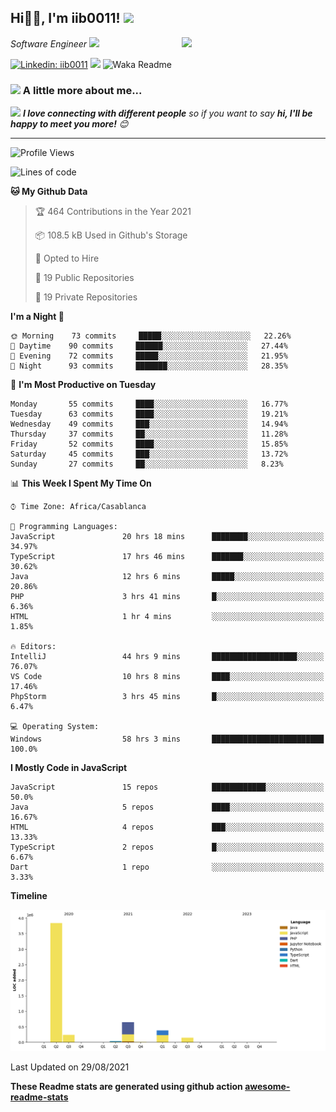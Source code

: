 <h2>Hi🙏🏻, I'm iib0011! <img src="https://media.giphy.com/media/12oufCB0MyZ1Go/giphy.gif" width="50"></h2>
<img align='right' src="https://media.giphy.com/media/XH5DBrjjjWUIBCQ13b/giphy.gif" width="230">
<p><em>Software Engineer <img src="https://media.giphy.com/media/WUlplcMpOCEmTGBtBW/giphy.gif" width="30"> 
</em></p>


[![Linkedin: iib0011](https://img.shields.io/badge/-iib0011-blue?style=flat-square&logo=Linkedin&logoColor=white&link=https://www.linkedin.com/in/iib0011/)](https://www.linkedin.com/in/iib0011/)
![](https://visitor-badge.glitch.me/badge?page_id=iib0011)
![Waka Readme](https://github.com/iib0011/iib0011/workflows/Waka%20Readme/badge.svg)


### <img src="https://media.giphy.com/media/VgCDAzcKvsR6OM0uWg/giphy.gif" width="50"> A little more about me...  


<img src="https://media.giphy.com/media/LnQjpWaON8nhr21vNW/giphy.gif" width="60"> <em><b>I love connecting with different people</b> so if you want to say <b>hi, I'll be happy to meet you more!</b> 😊</em>

---
<!--START_SECTION:waka-->
![Profile Views](http://img.shields.io/badge/Profile%20Views-3-blue)

![Lines of code](https://img.shields.io/badge/From%20Hello%20World%20I%27ve%20Written-2.6%20million%20lines%20of%20code-blue)

**🐱 My Github Data** 

> 🏆 464 Contributions in the Year 2021
 > 
> 📦 108.5 kB Used in Github's Storage 
 > 
> 💼 Opted to Hire
 > 
> 📜 19 Public Repositories 
 > 
> 🔑 19 Private Repositories  
 > 
**I'm a Night 🦉** 

```text
🌞 Morning    73 commits     █████░░░░░░░░░░░░░░░░░░░░   22.26% 
🌆 Daytime    90 commits     ██████░░░░░░░░░░░░░░░░░░░   27.44% 
🌃 Evening    72 commits     █████░░░░░░░░░░░░░░░░░░░░   21.95% 
🌙 Night      93 commits     ███████░░░░░░░░░░░░░░░░░░   28.35%

```
📅 **I'm Most Productive on Tuesday** 

```text
Monday       55 commits     ████░░░░░░░░░░░░░░░░░░░░░   16.77% 
Tuesday      63 commits     ████░░░░░░░░░░░░░░░░░░░░░   19.21% 
Wednesday    49 commits     ███░░░░░░░░░░░░░░░░░░░░░░   14.94% 
Thursday     37 commits     ██░░░░░░░░░░░░░░░░░░░░░░░   11.28% 
Friday       52 commits     ████░░░░░░░░░░░░░░░░░░░░░   15.85% 
Saturday     45 commits     ███░░░░░░░░░░░░░░░░░░░░░░   13.72% 
Sunday       27 commits     ██░░░░░░░░░░░░░░░░░░░░░░░   8.23%

```


📊 **This Week I Spent My Time On** 

```text
⌚︎ Time Zone: Africa/Casablanca

💬 Programming Languages: 
JavaScript               20 hrs 18 mins      ████████░░░░░░░░░░░░░░░░░   34.97% 
TypeScript               17 hrs 46 mins      ███████░░░░░░░░░░░░░░░░░░   30.62% 
Java                     12 hrs 6 mins       █████░░░░░░░░░░░░░░░░░░░░   20.86% 
PHP                      3 hrs 41 mins       █░░░░░░░░░░░░░░░░░░░░░░░░   6.36% 
HTML                     1 hr 4 mins         ░░░░░░░░░░░░░░░░░░░░░░░░░   1.85%

🔥 Editors: 
IntelliJ                 44 hrs 9 mins       ███████████████████░░░░░░   76.07% 
VS Code                  10 hrs 8 mins       ████░░░░░░░░░░░░░░░░░░░░░   17.46% 
PhpStorm                 3 hrs 45 mins       █░░░░░░░░░░░░░░░░░░░░░░░░   6.47%

💻 Operating System: 
Windows                  58 hrs 3 mins       █████████████████████████   100.0%

```

**I Mostly Code in JavaScript** 

```text
JavaScript               15 repos            ████████████░░░░░░░░░░░░░   50.0% 
Java                     5 repos             ████░░░░░░░░░░░░░░░░░░░░░   16.67% 
HTML                     4 repos             ███░░░░░░░░░░░░░░░░░░░░░░   13.33% 
TypeScript               2 repos             █░░░░░░░░░░░░░░░░░░░░░░░░   6.67% 
Dart                     1 repo              ░░░░░░░░░░░░░░░░░░░░░░░░░   3.33%

```


**Timeline**

![Chart not found](https://raw.githubusercontent.com/iib0011/iib0011/master/charts/bar_graph.png) 


 Last Updated on 29/08/2021
<!--END_SECTION:waka-->

**These Readme stats are generated using github action [awesome-readme-stats](https://github.com/iib0011/waka-readme-stats)**
